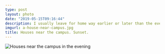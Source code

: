 ```yaml
---
type: post
layout: photo
date: "2019-05-15T09:16:44"
description: I usually leave for home way earlier or later than the evening time. Maybe I should follow the normal working hours.
imgurl: a-house-near-campus.jpg
title: Houses near the campus. Sunset.
---
```

![Houses near the campus in the evening](https://apfbvvpren.cloudimg.io/cdn/n/n/https://raw.githubusercontent.com/wpix/solid-pipix/master/miniposts/a-house-near-campus.jpg)
